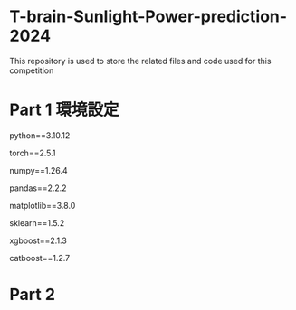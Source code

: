 # T-brain-Sunlight-Power-prediction-2024
This repository is used to store the related files and code used for this competition 

# Part 1 環境設定
python==3.10.12

torch==2.5.1

numpy==1.26.4

pandas==2.2.2

matplotlib==3.8.0

sklearn==1.5.2

xgboost==2.1.3

catboost==1.2.7

# Part 2 
